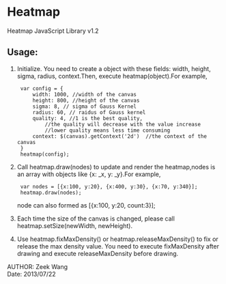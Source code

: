 Heatmap
====================

Heatmap JavaScript Library v1.2

Usage:
----------

1. Initialize. You need to create a object with these fields: width, height, sigma, radius, context.Then, execute heatmap(object).For example, 

		var config = {
			width: 1000, //width of the canvas
			height: 800, //height of the canvas
			sigma: 8, // sigma of Gauss Kernel
			radius: 60, // raidus of Gauss kernel
			quality: 4, //1 is the best quality, 
				//the quality will decrease with the value increase
				//lower quality means less time consuming					
			context: $(canvas).getContext('2d')  //the context of the canvas
		}
		heatmap(config);

2. Call heatmap.draw(nodes) to update and render the heatmap,nodes is an array with objects like {x: _x, y: _y}.For example,

		var nodes = [{x:100, y:20}, {x:400, y:30}, {x:70, y:340}];
		heatmap.draw(nodes); 

	node can also formed as [{x:100, y:20, count:3}];

3. Each time the size of the canvas	is changed, please call heatmap.setSize(newWidth, newHeight).
  
4. Use heatmap.fixMaxDensity() or heatmap.releaseMaxDensity() to fix or release the max density value. You need to execute fixMaxDensity after drawing and execute releaseMaxDensity before drawing.
  		
AUTHOR: Zeek Wang  
Date: 2013/07/22
